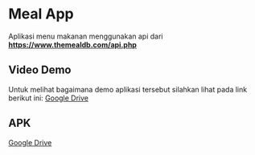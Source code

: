 
# Meal App

Aplikasi menu makanan menggunakan api dari **https://www.themealdb.com/api.php**

## Video Demo
Untuk melihat bagaimana demo aplikasi tersebut silahkan lihat pada link berikut ini:
[Google Drive](https://www.petanikode.com/)

## APK
[Google Drive](https://www.petanikode.com/)
